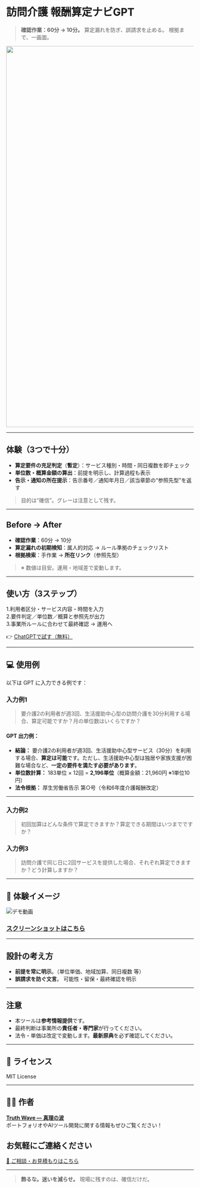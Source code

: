 # 訪問介護 報酬算定ナビGPT

> **確認作業：60分 → 10分。**
> 算定漏れを防ぎ、誤請求を止める。
> 根拠まで、一画面。

<p align="center">
<img width="1536" height="1024" alt="訪問看護 (1)" src="https://github.com/user-attachments/assets/ab1bdcb1-9db7-4604-bffa-375986f56979" />
</p>

---

## 体験（3つで十分）

- **算定要件の充足判定**（**暫定**）：サービス種別・時間・同日複数を即チェック
- **単位数・概算金額の算出**：前提を明示し、計算過程も表示
- **告示・通知の所在提示**：告示番号／通知年月日／該当章節の“参照先型”を返す
> 目的は“確信”。グレーは注意として残す。

---

## Before → After

- **確認作業**：60分 → 10分
- **算定漏れの初期検知**：属人的対応 → ルール準拠のチェックリスト
- **根拠検索**：手作業 → **所在リンク**（参照先型）
> ※ 数値は目安。運用・地域差で変動します。

---

## 使い方（3ステップ）

1.利用者区分・サービス内容・時間を入力<br>
2.要件判定／単位数／概算と参照先が出力<br>
3.事業所ルールに合わせて最終確認 → 運用へ

👉 [ChatGPTで試す（無料）](https://chatgpt.com/g/g-6871b2d7e26c81919d81b3d70bdce95d-wen-jie-hu-bao-chou-suan-ding-nahigpt)

---

## 💻 使用例 

以下は GPT に入力できる例です：

### 入力例1

> 要介護2の利用者が週3回、生活援助中心型の訪問介護を30分利用する場合、算定可能ですか？月の単位数はいくらですか？

#### GPT 出力例：

* **結論：** 要介護2の利用者が週3回、生活援助中心型サービス（30分）を利用する場合、**算定は可能**です。ただし、生活援助中心型は独居や家族支援が困難な場合など、**一定の要件を満たす必要があります**。
* **単位数計算：** 183単位 × 12回 = **2,196単位**（概算金額：21,960円 ※1単位10円）
* **法令根拠：** 厚生労働省告示 第○号（令和6年度介護報酬改定）

---

### 入力例2

> 初回加算はどんな条件で算定できますか？算定できる期間はいつまでですか？

### 入力例3

> 訪問介護で同じ日に2回サービスを提供した場合、それぞれ算定できますか？どう計算しますか？

---

## 📸 **体験イメージ**
![デモ動画](https://github.com/TomoProgrammingDayori/Home-Care-Fee-Calculation-Navigator-GPT/blob/main/%E8%B3%87%E6%96%99/%E3%83%87%E3%83%A2%E5%8B%95%E7%94%BB.gif)

### [スクリーンショットはこちら](https://github.com/truthwave/Home-Care-Fee-Calculation-Navigator-GPT/tree/main/%E8%B3%87%E6%96%99/%E3%82%B9%E3%82%AF%E3%83%AA%E3%83%BC%E3%83%B3%E3%82%B7%E3%83%A7%E3%83%83%E3%83%88)

---

## 設計の考え方

- **前提を常に明示**。（単位単価、地域加算、同日複数 等）
- **誤請求を防ぐ文言**。 可能性・留保・最終確認を明示

---

##  注意

- 本ツールは**参考情報提供**です。
- 最終判断は事業所の**責任者・専門家**が行ってください。
- 法令・単価は改定で変動します。**最新原典**を必ず確認してください。


---

## 📄 ライセンス

MIT License

---

## 🧑‍💻 作者

**[Truth Wave ― 真理の波](https://github.com/truthwave)**  
ポートフォリオやAIツール開発に関する情報もぜひご覧ください！

## お気軽にご連絡ください
[📩 ご相談・お見積もりはこちら](mailto:realmadrid71214591@gmail.com)

---

> **飾るな。迷いを減らせ。**
> 現場に残すのは、確信だけだ。

